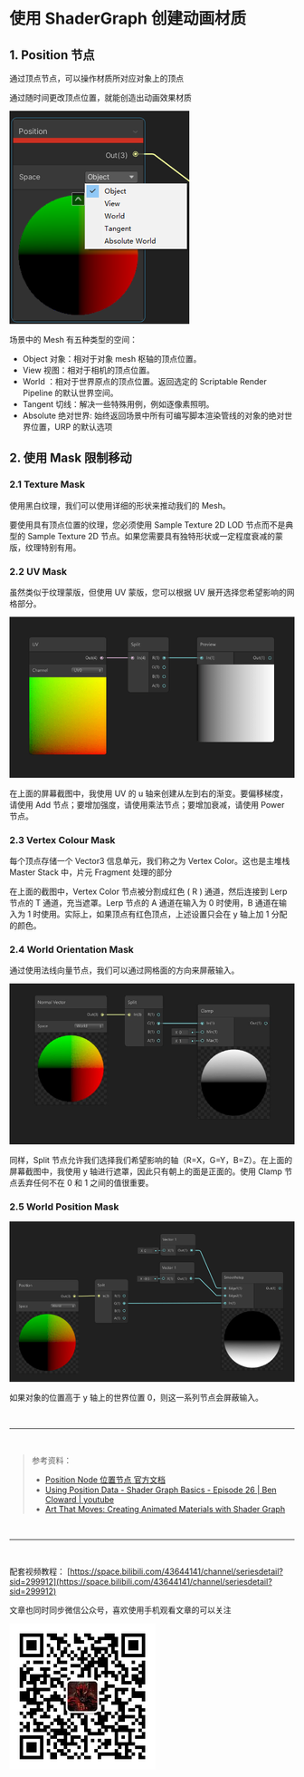 # 使用 ShaderGraph 创建动画材质

## 1. Position 节点

通过顶点节点，可以操作材质所对应对象上的顶点

通过随时间更改顶点位置，就能创造出动画效果材质

![](../imgs/sg_position.png)

场景中的 Mesh 有五种类型的空间：

- Object 对象：相对于对象 mesh 枢轴的顶点位置。
- View 视图：相对于相机的顶点位置。
- World ：相对于世界原点的顶点位置。返回选定的 Scriptable Render Pipeline 的默认世界空间。
- Tangent 切线：解决一些特殊用例，例如逐像素照明。
- Absolute 绝对世界: 始终返回场景中所有可编写脚本渲染管线的对象的绝对世界位置，URP 的默认选项

## 2. 使用 Mask 限制移动

### 2.1 Texture Mask

使用黑白纹理，我们可以使用详细的形状来推动我们的 Mesh。

要使用具有顶点位置的纹理，您必须使用 Sample Texture 2D LOD 节点而不是典型的 Sample Texture 2D 节点。如果您需要具有独特形状或一定程度衰减的蒙版，纹理特别有用。

### 2.2 UV Mask

虽然类似于纹理蒙版，但使用 UV 蒙版，您可以根据 UV 展开选择您希望影响的网格部分。

![](../imgs/UVMask.png)

在上面的屏幕截图中，我使用 UV 的 u 轴来创建从左到右的渐变。要偏移梯度，请使用 Add 节点；要增加强度，请使用乘法节点；要增加衰减，请使用 Power 节点。

### 2.3 Vertex Colour Mask

每个顶点存储一个 Vector3 信息单元，我们称之为 Vertex Color。这也是主堆栈 Master Stack 中，片元 Fragment 处理的部分

在上面的截图中，Vertex Color 节点被分割成红色 ( R ) 通道，然后连接到 Lerp 节点的 T 通道，充当遮罩。Lerp 节点的 A 通道在输入为 0 时使用，B 通道在输入为 1 时使用。实际上，如果顶点有红色顶点，上述设置只会在 y 轴上加 1 分配的颜色。

### 2.4 World Orientation Mask

通过使用法线向量节点，我们可以通过网格面的方向来屏蔽输入。

![](../imgs/WorldOrientationMask.jfif)

同样，Split 节点允许我们选择我们希望影响的轴（R=X，G=Y，B=Z）。在上面的屏幕截图中，我使用 y 轴进行遮罩，因此只有朝上的面是正面的。使用 Clamp 节点丢弃任何不在 0 和 1 之间的值很重要。

### 2.5 World Position Mask

![](../imgs/WorldPositionMask.png)

如果对象的位置高于 y 轴上的世界位置 0，则这一系列节点会屏蔽输入。

<br>
<hr>
<br>

> 参考资料：
>
> - [Position Node 位置节点 官方文档](https://docs.unity3d.com/Packages/com.unity.shadergraph@14.0/manual/Position-Node.html)
> - [Using Position Data - Shader Graph Basics - Episode 26 | Ben Cloward |
>   youtube](https://www.youtube.com/watch?v=Rm4ubzc-6Q4)
> - [Art That Moves: Creating Animated Materials with Shader Graph](https://blog.unity.com/technology/art-that-moves-creating-animated-materials-with-shader-graph)

<br>
<hr>
<br>

配套视频教程：
[https://space.bilibili.com/43644141/channel/seriesdetail?sid=299912](https://space.bilibili.com/43644141/channel/seriesdetail?sid=299912)

文章也同时同步微信公众号，喜欢使用手机观看文章的可以关注

![](../imgs/微信公众号二维码.jpg)

